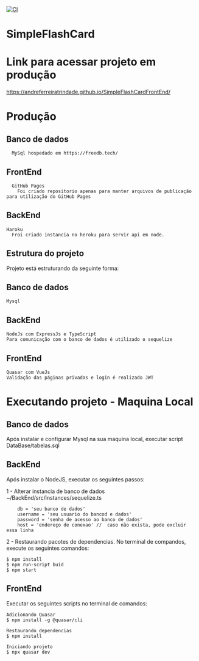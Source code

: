 [![CI](https://github.com/andreferreiratrindade/SimpleFlashCard/actions/workflows/ci.yml/badge.svg)](https://github.com/andreferreiratrindade/SimpleFlashCard/actions/workflows/ci.yml)


# SimpleFlashCard
# Link para acessar projeto em produção
https://andreferreiratrindade.github.io/SimpleFlashCardFrontEnd/





# Produção

  ## Banco de dados
      MySql hospedado em https://freedb.tech/
  
  ## FrontEnd
      GitHub Pages 
        Foi criado repositorio apenas para manter arquivos de publicação para utilização do GitHub Pages
  
  ## BackEnd
    Haroku
      Froi criado instancia no heroku para servir api em node.



## Estrutura do projeto 
  Projeto está estruturando da seguinte forma:
  ## Banco de dados
    Mysql
    
  ## BackEnd
    NodeJs com ExpressJs e TypeScript
    Para comunicação com o banco de dados é utilizado o sequelize
    
  ## FrontEnd
    Quasar com VueJs
    Validação das páginas privadas e login é realizado JWT



# Executando projeto - Maquina Local

## Banco de dados
  Após instalar e configurar Mysql na sua maquina local, executar script DataBase/tabelas.sql
  
## BackEnd
  Após instalar o NodeJS, executar os seguintes passos:
  
  1 - Alterar instancia de banco de dados
    ~/BackEnd/src/instances/sequelize.ts
    
        db = 'seu banco de dados'
        username = 'seu usuario do bancod e dados'
        password = 'senha de acesso ao banco de dados'
        host = 'endereço de conexao' //  caso não exista, pode excluir essa linha
  
  2 - Restaurando pacotes de dependencias. 
    No terminal de compandos, execute os seguintes comandos:
  
    $ npm install
    $ npm run-script buid
    $ npm start
  
## FrontEnd
  Executar os seguintes scripts no terminal de comandos:
  
    Adicionando Quasar
    $ npm install -g @quasar/cli
    
    Restaurando dependencias
    $ npm install
    
    Iniciando projeto
    $ npx quasar dev
  
 
  
  
